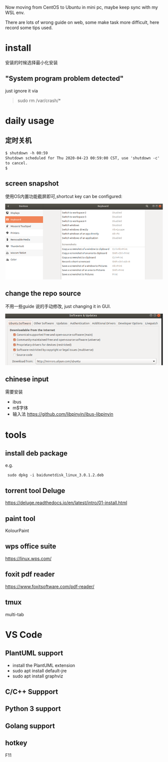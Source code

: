 Now moving from CentOS to Ubuntu in mini pc, maybe keep sync with my WSL env.

There are lots of wrong guide on web, some make task more difficult, here record some tips used.

# install
安装的时候选择最小化安装
## "System program problem detected" 
just ignore it via
>sudo rm /var/crash/* 

# daily usage
## 定时关机
```
$ shutdown -h 00:59
Shutdown scheduled for Thu 2020-04-23 00:59:00 CST, use 'shutdown -c' to cancel.
$ 
```
## screen snapshot
使用OS内置功能截屏即可,shortcut key can be configured:

![tbd](images/u_screensnapshot.png)

## change the repo source
不用一些guide 说的手动修改, just changing it in GUI.

![tbd](images/u_repo.png)

## chinese input
需要安装
* ibus
* m$字体
* 输入法  https://github.com/libpinyin/ibus-libpinyin

# tools
## install deb package
e.g.
```
 sudo dpkg -i baidunetdisk_linux_3.0.1.2.deb 
```
## torrent tool Deluge
https://deluge.readthedocs.io/en/latest/intro/01-install.html

## paint tool
KolourPaint

## wps office suite
https://linux.wps.com/
## foxit pdf reader
https://www.foxitsoftware.com/pdf-reader/

## tmux
multi-tab

# VS Code
## PlantUML support
* install the PlantUML extension
* sudo apt install default-jre
* sudo apt install graphviz
## C/C++ Suppport
## Python 3 support
## Golang support

## hotkey
   F11
   

